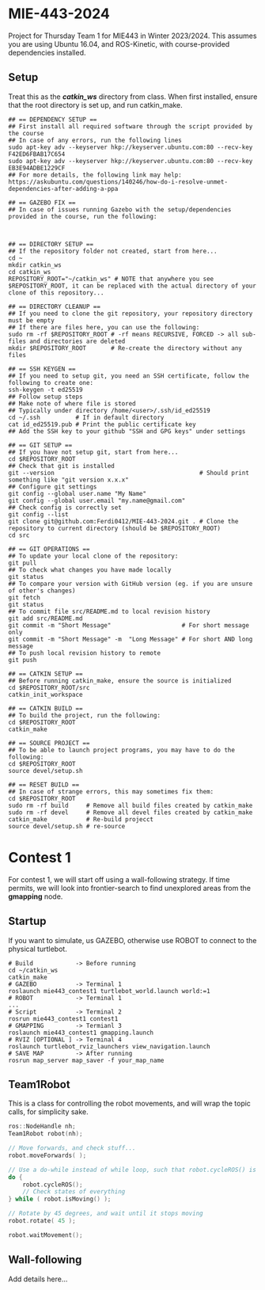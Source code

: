 # MIE-443-2024
Project for Thursday Team 1 for MIE443 in Winter 2023/2024. This assumes you are using Ubuntu 16.04, and ROS-Kinetic, with course-provided dependencies installed.

## Setup
Treat this as the ***catkin_ws*** directory from class. When first installed, ensure that the root directory is set up, and run catkin_make.
```shell
## == DEPENDENCY SETUP ==
## First install all required software through the script provided by the course
## In case of any errors, run the following lines
sudo apt-key adv --keyserver hkp://keyserver.ubuntu.com:80 --recv-key F42ED6FBAB17C654
sudo apt-key adv --keyserver hkp://keyserver.ubuntu.com:80 --recv-key EB3E94ADBE1229CF
## For more details, the following link may help: https://askubuntu.com/questions/140246/how-do-i-resolve-unmet-dependencies-after-adding-a-ppa

## == GAZEBO FIX ==
## In case of issues running Gazebo with the setup/dependencies provided in the course, run the following:



## == DIRECTORY SETUP ==
## If the repository folder not created, start from here...
cd ~
mkdir catkin_ws
cd catkin_ws
REPOSITORY_ROOT="~/catkin_ws" # NOTE that anywhere you see $REPOSITORY_ROOT, it can be replaced with the actual directory of your clone of this repository...

## == DIRECTORY CLEANUP ==
## If you need to clone the git repository, your repository directory must be empty
## If there are files here, you can use the following:
sudo rm -rf $REPOSITORY_ROOT # -rf means RECURSIVE, FORCED -> all sub-files and directories are deleted
mkdir $REPOSITORY_ROOT       # Re-create the directory without any files

## == SSH KEYGEN ==
## If you need to setup git, you need an SSH certificate, follow the following to create one:
ssh-keygen -t ed25519
## Follow setup steps
## Make note of where file is stored
## Typically under directory /home/<user>/.ssh/id_ed25519
cd ~/.ssh          # If in default directory
cat id_ed25519.pub # Print the public certificate key
## Add the SSH key to your github "SSH and GPG keys" under settings

## == GIT SETUP ==
## If you have not setup git, start from here...
cd $REPOSITORY_ROOT
## Check that git is installed
git --version                                         # Should print something like "git version x.x.x"
## Configure git settings
git config --global user.name "My Name"
git config --global user.email "my.name@gmail.com"
## Check config is correctly set
git config --list
git clone git@github.com:Ferdi0412/MIE-443-2024.git . # Clone the repository to current directory (should be $REPOSITORY_ROOT)
cd src

## == GIT OPERATIONS ==
## To update your local clone of the repository:
git pull
## To check what changes you have made locally
git status
## To compare your version with GitHub version (eg. if you are unsure of other's changes)
git fetch
git status
## To commit file src/README.md to local revision history
git add src/README.md
git commit -m "Short Message"                    # For short message only
git commit -m "Short Message" -m  "Long Message" # For short AND long message
## To push local revision history to remote
git push

## == CATKIN SETUP ==
## Before running catkin_make, ensure the source is initialized
cd $REPOSITORY_ROOT/src
catkin_init_workspace

## == CATKIN BUILD ==
## To build the project, run the following:
cd $REPOSITORY_ROOT
catkin_make

## == SOURCE PROJECT ==
## To be able to launch project programs, you may have to do the following:
cd $REPOSITORY_ROOT
source devel/setup.sh

## == RESET BUILD ==
## In case of strange errors, this may sometimes fix them:
cd $REPOSITORY_ROOT
sudo rm -rf build     # Remove all build files created by catkin_make
sudo rm -rf devel     # Remove all devel files created by catkin_make
catkin_make           # Re-build projecct
source devel/setup.sh # re-source
```

# Contest 1
For contest 1, we will start off using a wall-following strategy. If time permits, we will look into frontier-search to find unexplored areas from the **gmapping** node.

## Startup
If you want to simulate, us GAZEBO, otherwise use ROBOT to connect to the physical turtlebot.
```shell
# Build            -> Before running
cd ~/catkin_ws
catkin_make
# GAZEBO           -> Terminal 1
roslaunch mie443_contest1 turtlebot_world.launch world:=1
# ROBOT            -> Terminal 1
...
# Script           -> Terminal 2
rosrun mie443_contest1 contest1
# GMAPPING         -> Termianl 3
roslaunch mie443_contest1 gmapping.launch
# RVIZ [OPTIONAL ] -> Terminal 4
roslaunch turtlebot_rviz_launchers view_navigation.launch
# SAVE MAP         -> After running
rosrun map_server map_saver -f your_map_name
```

## Team1Robot
This is a class for controlling the robot movements, and will wrap the topic calls, for simplicity sake.

```c++
ros::NodeHandle nh;
Team1Robot robot(nh);

// Move forwards, and check stuff...
robot.moveForwards( );

// Use a do-while instead of while loop, such that robot.cycleROS() is run at least once, so that .isMoving updates
do {
    robot.cycleROS();
    // Check states of everything
} while ( robot.isMoving() );

// Rotate by 45 degrees, and wait until it stops moving
robot.rotate( 45 );

robot.waitMovement();
```

## Wall-following
Add details here...
